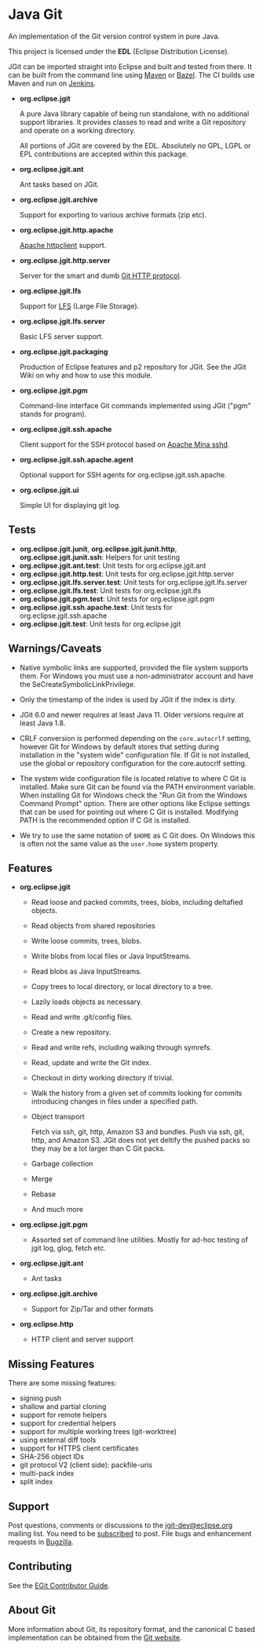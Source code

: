# Java Git



An implementation of the Git version control system in pure Java.

This project is licensed under the __EDL__ (Eclipse Distribution
License).

JGit can be imported straight into Eclipse and built and tested from
there. It can be built from the command line using
[Maven](https://maven.apache.org/) or [Bazel](https://bazel.build/).
The CI builds use Maven and run on [Jenkins](https://ci.eclipse.org/jgit/).

- __org.eclipse.jgit__

    A pure Java library capable of being run standalone, with no
    additional support libraries. It provides classes to read and
    write a Git repository and operate on a working directory.

    All portions of JGit are covered by the EDL. Absolutely no GPL,
    LGPL or EPL contributions are accepted within this package.

- __org.eclipse.jgit.ant__

    Ant tasks based on JGit.

- __org.eclipse.jgit.archive__

    Support for exporting to various archive formats (zip etc).

- __org.eclipse.jgit.http.apache__

    [Apache httpclient](https://hc.apache.org/httpcomponents-client-ga/) support.

- __org.eclipse.jgit.http.server__

    Server for the smart and dumb
    [Git HTTP protocol](https://github.com/git/git/blob/master/Documentation/technical/http-protocol.txt).

- __org.eclipse.jgit.lfs__

    Support for [LFS](https://git-lfs.github.com/) (Large File Storage).

- __org.eclipse.jgit.lfs.server__

    Basic LFS server support.

- __org.eclipse.jgit.packaging__

    Production of Eclipse features and p2 repository for JGit. See the JGit
    Wiki on why and how to use this module.

- __org.eclipse.jgit.pgm__

    Command-line interface Git commands implemented using JGit
    ("pgm" stands for program).

- __org.eclipse.jgit.ssh.apache__

    Client support for the SSH protocol based on
    [Apache Mina sshd](https://mina.apache.org/sshd-project/).

- __org.eclipse.jgit.ssh.apache.agent__

    Optional support for SSH agents for org.eclipse.jgit.ssh.apache.

- __org.eclipse.jgit.ui__

    Simple UI for displaying git log.

## Tests

- __org.eclipse.jgit.junit__, __org.eclipse.jgit.junit.http__,
__org.eclipse.jgit.junit.ssh__: Helpers for unit testing
- __org.eclipse.jgit.ant.test__: Unit tests for org.eclipse.jgit.ant
- __org.eclipse.jgit.http.test__: Unit tests for org.eclipse.jgit.http.server
- __org.eclipse.jgit.lfs.server.test__: Unit tests for org.eclipse.jgit.lfs.server
- __org.eclipse.jgit.lfs.test__: Unit tests for org.eclipse.jgit.lfs
- __org.eclipse.jgit.pgm.test__: Unit tests for org.eclipse.jgit.pgm
- __org.eclipse.jgit.ssh.apache.test__: Unit tests for org.eclipse.jgit.ssh.apache
- __org.eclipse.jgit.test__: Unit tests for org.eclipse.jgit

## Warnings/Caveats

- Native symbolic links are supported, provided the file system supports
  them. For Windows you must use a non-administrator account and have the SeCreateSymbolicLinkPrivilege.

- Only the timestamp of the index is used by JGit if the index is
  dirty.

- JGit 6.0 and newer requires at least Java 11. Older versions require at least Java 1.8.

- CRLF conversion is performed depending on the `core.autocrlf` setting,
  however Git for Windows by default stores that setting during
  installation in the "system wide" configuration file. If Git is not
  installed, use the global or repository configuration for the
  core.autocrlf setting.

- The system wide configuration file is located relative to where C
  Git is installed. Make sure Git can be found via the PATH
  environment variable. When installing Git for Windows check the "Run
  Git from the Windows Command Prompt" option. There are other options
  like Eclipse settings that can be used for pointing out where C Git
  is installed. Modifying PATH is the recommended option if C Git is
  installed.

- We try to use the same notation of `$HOME` as C Git does. On Windows
  this is often not the same value as the `user.home` system property.

## Features

- __org.eclipse.jgit__
  - Read loose and packed commits, trees, blobs, including
    deltafied objects.
  - Read objects from shared repositories
  - Write loose commits, trees, blobs.
  - Write blobs from local files or Java InputStreams.
  - Read blobs as Java InputStreams.
  - Copy trees to local directory, or local directory to a tree.
  - Lazily loads objects as necessary.
  - Read and write .git/config files.
  - Create a new repository.
  - Read and write refs, including walking through symrefs.
  - Read, update and write the Git index.
  - Checkout in dirty working directory if trivial.
  - Walk the history from a given set of commits looking for commits
      introducing changes in files under a specified path.
  - Object transport

      Fetch via ssh, git, http, Amazon S3 and bundles.
      Push via ssh, git, http, and Amazon S3. JGit does not yet deltify
      the pushed packs so they may be a lot larger than C Git packs.

  - Garbage collection
  - Merge
  - Rebase
  - And much more

- __org.eclipse.jgit.pgm__
  - Assorted set of command line utilities. Mostly for ad-hoc testing of jgit
      log, glog, fetch etc.
- __org.eclipse.jgit.ant__
  - Ant tasks
- __org.eclipse.jgit.archive__
  - Support for Zip/Tar and other formats
- __org.eclipse.http__
  - HTTP client and server support

## Missing Features

There are some missing features:

- signing push
- shallow and partial cloning
- support for remote helpers
- support for credential helpers
- support for multiple working trees (git-worktree)
- using external diff tools
- support for HTTPS client certificates
- SHA-256 object IDs
- git protocol V2 (client side): packfile-uris
- multi-pack index
- split index

## Support

Post questions, comments or discussions to the jgit-dev@eclipse.org mailing list.
You need to be [subscribed](https://dev.eclipse.org/mailman/listinfo/jgit-dev)
to post. File bugs and enhancement requests in
[Bugzilla](https://wiki.eclipse.org/EGit/Contributor_Guide#Filing_Bugs).

## Contributing

See the [EGit Contributor Guide](http://wiki.eclipse.org/EGit/Contributor_Guide).

## About Git

More information about Git, its repository format, and the canonical
C based implementation can be obtained from the
[Git website](http://git-scm.com/).
